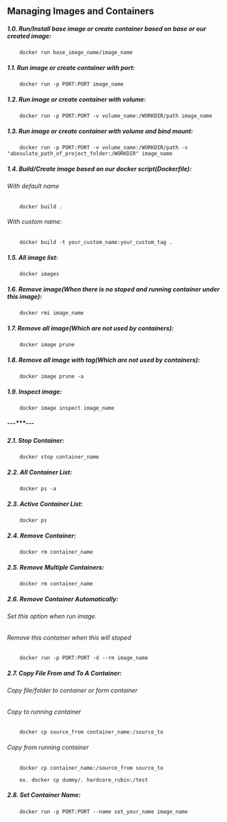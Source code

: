 ## Managing Images and Containers

##### 1.0. Run/Install base image or create container based on base or our created image:
        docker run base_image_name/image_name

##### 1.1. Run image or create container with port:
        docker run -p PORT:PORT image_name

##### 1.2. Run image or create container with volume:
        docker run -p PORT:PORT -v volume_name:/WORKDIR/path image_name

##### 1.3. Run image or create container with volume and bind mount:
        docker run -p PORT:PORT -v volume_name:/WORKDIR/path -v "abosulate_path_of_project_folder:/WORKDIR" image_name

##### 1.4. Build/Create image based on our docker script(Dockerfile):
###### With default name
        docker build .

###### With custom name:
        docker build -t your_custom_name:your_custom_tag .

##### 1.5. All image list:
        docker images

##### 1.6. Remove image(When there is no stoped and running container under this image):
        docker rmi image_name

##### 1.7. Remove all image(Which are not used by containers):
        docker image prune

##### 1.8. Remove all image with tag(Which are not used by containers):
        docker image prune -a

##### 1.9. Inspect image:
        docker image inspect image_name 

##### ---***---

##### 2.1. Stop Container:
        docker stop container_name

##### 2.2. All Container List:
        docker ps -a

##### 2.3. Active Container List:
        docker ps

##### 2.4. Remove Container:
        docker rm container_name

##### 2.5. Remove Multiple Containers:
        docker rm container_name

##### 2.6. Remove Container Automatically:
###### Set this option when run image.
###### Remove this container when this will stoped
        docker run -p PORT:PORT -d --rm image_name

##### 2.7. Copy File From and To A Container:
###### Copy file/folder to container or form container
###### Copy to running container
        docker cp source_from container_name:/source_to

###### Copy from running container
        docker cp container_name:/source_from source_to

        ex. docker cp dummy/. hardcore_rubin:/test

##### 2.8. Set Container Name:
        docker run -p PORT:PORT --name set_your_name image_name